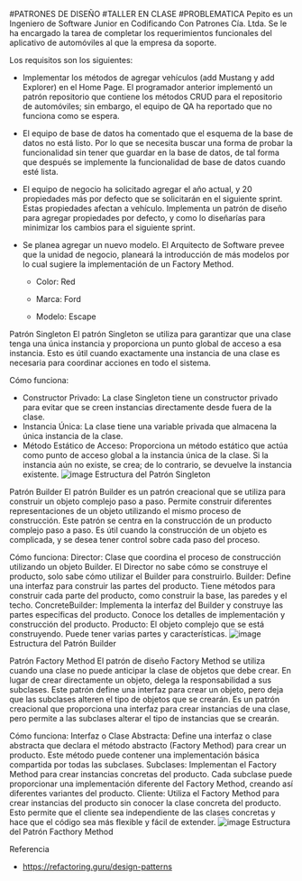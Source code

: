 #PATRONES DE DISEÑO
#TALLER EN CLASE
#PROBLEMATICA
Pepito es un Ingeniero de Software Junior en Codificando Con Patrones Cía. Ltda. Se le ha encargado la tarea de completar los requerimientos funcionales del aplicativo de automóviles al que la empresa da soporte. 

Los requisitos son los siguientes: 

- Implementar los métodos de agregar vehículos (add Mustang y add Explorer) en el Home Page. El programador anterior implementó un patrón repositorio que contiene los métodos CRUD para el repositorio de automóviles; sin embargo, el equipo de QA ha reportado que no funciona como se espera. 
 

- El equipo de base de datos ha comentado que el esquema de la base de datos no está listo. Por lo que se necesita buscar una forma de probar la funcionalidad sin tener que guardar en la base de datos, de tal forma que después se implemente la funcionalidad de base de datos cuando esté lista. 

- El equipo de negocio ha solicitado agregar el año actual, y 20 propiedades más por defecto que se solicitarán en el siguiente sprint. Estas propiedades afectan a vehículo. Implementa un patrón de diseño para agregar propiedades por defecto, y como lo diseñarías para minimizar los cambios para el siguiente sprint. 

- Se planea agregar un nuevo modelo. El Arquitecto de Software prevee que la unidad de negocio, planeará la introducción de más modelos por lo cual sugiere la implementación de un Factory Method. 

  - Color: Red 

  - Marca: Ford 

  - Modelo: Escape
 
Patrón Singleton
El patrón Singleton se utiliza para garantizar que una clase tenga una única instancia y proporciona un punto global de acceso a esa instancia. Esto es útil cuando exactamente una instancia de una clase es necesaria para coordinar acciones en todo el sistema.

Cómo funciona:
- Constructor Privado: La clase Singleton tiene un constructor privado para evitar que se creen instancias directamente desde fuera de la clase.
- Instancia Única: La clase tiene una variable privada que almacena la única instancia de la clase.
- Método Estático de Acceso: Proporciona un método estático que actúa como punto de acceso global a la instancia única de la clase. Si la instancia aún no existe, se crea; de lo contrario, se devuelve la instancia existente.
![image](https://github.com/whosnnck/DesignPatternsUDLA/assets/131733484/265b0351-eff4-4612-be47-f245c9b30f0d)
Estructura del Patrón Singleton


Patrón Builder
El patrón Builder es un patrón creacional que se utiliza para construir un objeto complejo paso a paso. Permite construir diferentes representaciones de un objeto utilizando el mismo proceso de construcción. Este patrón se centra en la construcción de un producto complejo paso a paso. Es útil cuando la construcción de un objeto es complicada, y se desea tener control sobre cada paso del proceso.


Cómo funciona:
Director: Clase que coordina el proceso de construcción utilizando un objeto Builder. El Director no sabe cómo se construye el producto, solo sabe cómo utilizar el Builder para construirlo.
Builder: Define una interfaz para construir las partes del producto. Tiene métodos para construir cada parte del producto, como construir la base, las paredes y el techo.
ConcreteBuilder: Implementa la interfaz del Builder y construye las partes específicas del producto. Conoce los detalles de implementación y construcción del producto.
Producto: El objeto complejo que se está construyendo. Puede tener varias partes y características.
![image](https://github.com/whosnnck/DesignPatternsUDLA/assets/131733484/c6351451-9399-4441-be0d-05398dba387e)
Estructura del Patrón Builder


Patrón Factory Method
El patrón de diseño Factory Method se utiliza cuando una clase no puede anticipar la clase de objetos que debe crear. En lugar de crear directamente un objeto, delega la responsabilidad a sus subclases. Este patrón define una interfaz para crear un objeto, pero deja que las subclases alteren el tipo de objetos que se crearán. Es un patrón creacional que proporciona una interfaz para crear instancias de una clase, pero permite a las subclases alterar el tipo de instancias que se crearán.


Cómo funciona:
Interfaz o Clase Abstracta: Define una interfaz o clase abstracta que declara el método abstracto (Factory Method) para crear un producto. Este método puede contener una implementación básica compartida por todas las subclases.
Subclases: Implementan el Factory Method para crear instancias concretas del producto. Cada subclase puede proporcionar una implementación diferente del Factory Method, creando así diferentes variantes del producto.
Cliente: Utiliza el Factory Method para crear instancias del producto sin conocer la clase concreta del producto. Esto permite que el cliente sea independiente de las clases concretas y hace que el código sea más flexible y fácil de extender.
![image](https://github.com/whosnnck/DesignPatternsUDLA/assets/131733484/6d9f3e67-cdba-4606-b164-fe53ce449638)
Estructura del Patrón Facthory Method


Referencia
- https://refactoring.guru/design-patterns

